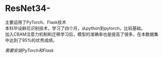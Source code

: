 # ResNet34-
主要运用了PyTorch、Flask技术  
本科毕设鲜花识别技术，学习了四个月，从python到pytorch，比较基础。  
加入CBAM注意力机制和迁移学习后，模型的准确率也是提高了很多，在本数据集中达到了95%的优秀成绩。  

*需要安装PyTorch和Flask*

